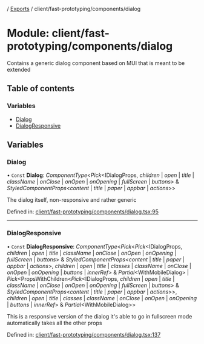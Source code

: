 [](../README.md) / [Exports](../modules.md) / client/fast-prototyping/components/dialog

# Module: client/fast-prototyping/components/dialog

Contains a generic dialog component based on MUI that is meant to be extended

## Table of contents

### Variables

- [Dialog](client_fast_prototyping_components_dialog.md#dialog)
- [DialogResponsive](client_fast_prototyping_components_dialog.md#dialogresponsive)

## Variables

### Dialog

• `Const` **Dialog**: *ComponentType*<*Pick*<IDialogProps, *children* \| *open* \| *title* \| *className* \| *onClose* \| *onOpen* \| *onOpening* \| *fullScreen* \| *buttons*\> & *StyledComponentProps*<*content* \| *title* \| *paper* \| *appbar* \| *actions*\>\>

The dialog itself, non-responsive and rather generic

Defined in: [client/fast-prototyping/components/dialog.tsx:95](https://github.com/onzag/itemize/blob/5fcde7cf/client/fast-prototyping/components/dialog.tsx#L95)

___

### DialogResponsive

• `Const` **DialogResponsive**: *ComponentType*<*Pick*<*Pick*<IDialogProps, *children* \| *open* \| *title* \| *className* \| *onClose* \| *onOpen* \| *onOpening* \| *fullScreen* \| *buttons*\> & *StyledComponentProps*<*content* \| *title* \| *paper* \| *appbar* \| *actions*\>, *children* \| *open* \| *title* \| *classes* \| *className* \| *onClose* \| *onOpen* \| *onOpening* \| *buttons* \| *innerRef*\> & *Partial*<WithMobileDialog\> \| *Pick*<PropsWithChildren<*Pick*<IDialogProps, *children* \| *open* \| *title* \| *className* \| *onClose* \| *onOpen* \| *onOpening* \| *fullScreen* \| *buttons*\> & *StyledComponentProps*<*content* \| *title* \| *paper* \| *appbar* \| *actions*\>\>, *children* \| *open* \| *title* \| *classes* \| *className* \| *onClose* \| *onOpen* \| *onOpening* \| *buttons* \| *innerRef*\> & *Partial*<WithMobileDialog\>\>

This is a responsive version of the dialog
it's able to go in fullscreen mode automatically
takes all the other props

Defined in: [client/fast-prototyping/components/dialog.tsx:137](https://github.com/onzag/itemize/blob/5fcde7cf/client/fast-prototyping/components/dialog.tsx#L137)
